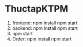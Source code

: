 # ThuctapKTPM
1. frontend:
   npm install
   npm start
2. backend:
   npm install
   npm start
3.  npm start
4. Order:
   npm install
   npm start
